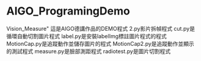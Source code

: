 # AIGO_ProgramingDemo
Vision_Measure"
這是AIGO德講作品的DEMO程式
2.py影片拆幀程式
cut.py是循環自動切割圖片程式
label.py是安裝labelImg標註圖片程式的程式
MotionCap.py是追蹤動作並儲存圖片的程式
MotionCap2.py是追蹤動作並顯示的測試程式
measure.py是臉部測距程式
radiotest.py是圖片切割程式
